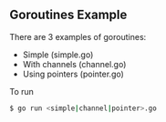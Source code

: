 Goroutines Example
---
There are 3 examples of goroutines:

- Simple (simple.go)
- With channels (channel.go)
- Using pointers (pointer.go)

To run
```sh
$ go run <simple|channel|pointer>.go
```